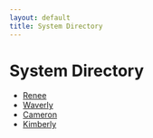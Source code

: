 ```yaml
---
layout: default
title: System Directory
---
```

# System Directory
* [Renee](/about/renee)
* [Waverly](/about/waverly)
* [Cameron](/about/cameron)
* [Kimberly](/about/kimberly)
